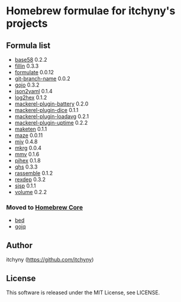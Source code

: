 # Homebrew formulae for itchyny's projects
## Formula list

- [base58](https://github.com/itchyny/base58-go) 0.2.2
- [fillin](https://github.com/itchyny/fillin) 0.3.3
- [formulate](https://github.com/itchyny/formulate) 0.0.12
- [git-branch-name](https://github.com/itchyny/git-branch-name) 0.0.2
- [gojo](https://github.com/itchyny/gojo) 0.3.2
- [json2yaml](https://github.com/itchyny/json2yaml) 0.1.4
- [log2hex](https://github.com/itchyny/log2hex) 0.1.2
- [mackerel-plugin-battery](https://github.com/itchyny/mackerel-plugin-battery) 0.2.0
- [mackerel-plugin-dice](https://github.com/itchyny/mackerel-plugin-dice) 0.1.1
- [mackerel-plugin-loadavg](https://github.com/itchyny/mackerel-plugin-loadavg) 0.2.1
- [mackerel-plugin-uptime](https://github.com/itchyny/mackerel-plugin-uptime) 0.2.2
- [maketen](https://github.com/itchyny/maketen-go) 0.1.1
- [maze](https://github.com/itchyny/maze) 0.0.11
- [miv](https://github.com/itchyny/miv) 0.4.8
- [mkrg](https://github.com/itchyny/mkrg) 0.0.4
- [mmv](https://github.com/itchyny/mmv) 0.1.6
- [pihex](https://github.com/itchyny/pihex) 0.1.8
- [qhs](https://github.com/itchyny/qhs) 0.3.3
- [rassemble](https://github.com/itchyny/rassemble-go) 0.1.2
- [rexdep](https://github.com/itchyny/rexdep) 0.3.2
- [sjsp](https://github.com/itchyny/sjsp) 0.1.1
- [volume](https://github.com/itchyny/volume-go) 0.2.2

### Moved to [Homebrew Core](https://github.com/Homebrew/homebrew-core)

- [bed](https://github.com/itchyny/bed)
- [gojq](https://github.com/itchyny/gojq)

## Author
itchyny (<https://github.com/itchyny>)

## License
This software is released under the MIT License, see LICENSE.
